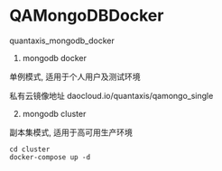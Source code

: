 # QAMongoDBDocker


quantaxis_mongodb_docker


1. mongodb docker

单例模式, 适用于个人用户及测试环境

私有云镜像地址  daocloud.io/quantaxis/qamongo_single

2. mongodb cluster

副本集模式, 适用于高可用生产环境

```
cd cluster
docker-compose up -d
```
